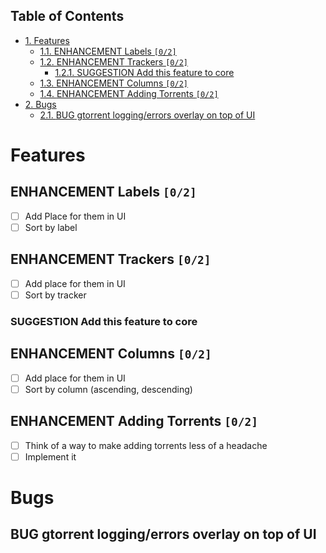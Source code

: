 <div id="table-of-contents">
<h2>Table of Contents</h2>
<div id="text-table-of-contents">
<ul>
<li><a href="#sec-1">1. Features</a>
<ul>
<li><a href="#sec-1-1">1.1. <span class="todo ENHANCEMENT">ENHANCEMENT</span> Labels <code>[0/2]</code></a></li>
<li><a href="#sec-1-2">1.2. <span class="todo ENHANCEMENT">ENHANCEMENT</span> Trackers <code>[0/2]</code></a>
<ul>
<li><a href="#sec-1-2-1">1.2.1. <span class="todo SUGGESTION">SUGGESTION</span> Add this feature to core</a></li>
</ul>
</li>
<li><a href="#sec-1-3">1.3. <span class="todo ENHANCEMENT">ENHANCEMENT</span> Columns <code>[0/2]</code></a></li>
<li><a href="#sec-1-4">1.4. <span class="todo ENHANCEMENT">ENHANCEMENT</span> Adding Torrents <code>[0/2]</code></a></li>
</ul>
</li>
<li><a href="#sec-2">2. Bugs</a>
<ul>
<li><a href="#sec-2-1">2.1. <span class="todo BUG">BUG</span> gtorrent logging/errors overlay on top of UI</a></li>
</ul>
</li>
</ul>
</div>
</div>

# Features<a id="sec-1" name="sec-1"></a>

## ENHANCEMENT Labels <code>[0/2]</code><a id="sec-1-1" name="sec-1-1"></a>

-   [ ] Add Place for them in UI
-   [ ] Sort by label

## ENHANCEMENT Trackers <code>[0/2]</code><a id="sec-1-2" name="sec-1-2"></a>

-   [ ] Add place for them in UI
-   [ ] Sort by tracker

### SUGGESTION Add this feature to core<a id="sec-1-2-1" name="sec-1-2-1"></a>

## ENHANCEMENT Columns <code>[0/2]</code><a id="sec-1-3" name="sec-1-3"></a>

-   [ ] Add place for them in UI
-   [ ] Sort by column (ascending, descending)

## ENHANCEMENT Adding Torrents <code>[0/2]</code><a id="sec-1-4" name="sec-1-4"></a>

-   [ ] Think of a way to make adding torrents less of a headache
-   [ ] Implement it

# Bugs<a id="sec-2" name="sec-2"></a>

## BUG gtorrent logging/errors overlay on top of UI<a id="sec-2-1" name="sec-2-1"></a>